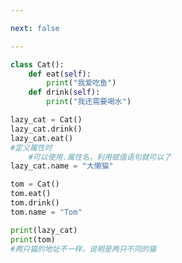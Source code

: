 ```yaml
---

next: false

---
```




<BlogInfo id="933" title="3.新建两个猫对象" author="白日梦想猿" pv=0 read_times=0 pre_cost_time="0分15秒" category="面向对象" tag_list="['面向对象']" create_time="2020.02.21 11:53:32" update_time="2020.02.21 12:10:36" />

```python
class Cat():
    def eat(self):
        print("我爱吃鱼")
    def drink(self):
        print("我还需要喝水")

lazy_cat = Cat()
lazy_cat.drink()
lazy_cat.eat()
#定义属性时
    #可以使用.属性名，利用赋值语句就可以了
lazy_cat.name = "大懒猫"

tom = Cat()
tom.eat()
tom.drink()
tom.name = "Tom"

print(lazy_cat)
print(tom)
#两只猫的地址不一样，说明是两只不同的猫
```



<ActionBox />
